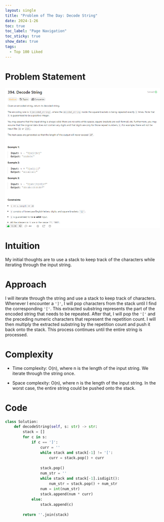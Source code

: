 ```yaml
---
layout: single
title: "Problem of The Day: Decode String"
date: 2024-1-26
toc: true
toc_label: "Page Navigation"
toc_sticky: true
show_date: true
tags:
  - Top 100 Liked
---
```

# Problem Statement
[![394](/assets/images/2024-01-26_22-28-46-problem-394.png)](/assets/images/2024-01-26_22-28-46-problem-394.png)

# Intuition
My initial thoughts are to use a stack to keep track of the characters while iterating through the input string.

# Approach
I will iterate through the string and use a stack to keep track of characters. Whenever I encounter a `']'`, I will pop characters from the stack until I find the corresponding `'['`. This extracted substring represents the part of the encoded string that needs to be repeated. After that, I will pop the `'['` and the preceding numeric characters that represent the repetition count. I will then multiply the extracted substring by the repetition count and push it back onto the stack. This process continues until the entire string is processed.

# Complexity
- Time complexity:
O(n), where n is the length of the input string. We iterate through the string once.

- Space complexity:
O(n), where n is the length of the input string. In the worst case, the entire string could be pushed onto the stack.

# Code
```python
class Solution:
    def decodeString(self, s: str) -> str:
        stack = []
        for c in s:
            if c == ']':
                curr = ''
                while stack and stack[-1] != '[':
                    curr = stack.pop() + curr
                
                stack.pop()
                num_str = ''
                while stack and stack[-1].isdigit():
                    num_str = stack.pop() + num_str
                num = int(num_str)
                stack.append(num * curr)
            else:
                stack.append(c)
        
        return ''.join(stack)
        
```